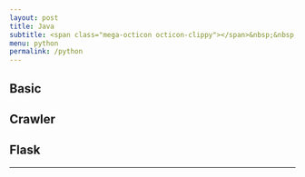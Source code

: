 ```yaml
---
layout: post
title: Java
subtitle: <span class="mega-octicon octicon-clippy"></span>&nbsp;&nbsp; Talk is cheap, show me your code
menu: python
permalink: /python
---
```


## Basic



## Crawler



## Flask



---
